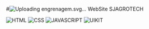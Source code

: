 #![Uploading engrenagem.svg…]() WebSite SJAGROTECH

![HTML](https://img.shields.io/badge/HTML5-E34F26?style=for-the-badge&logo=html5&logoColor=white)
![CSS](https://img.shields.io/badge/CSS3-1572B6?style=for-the-badge&logo=css3&logoColor=white)
![JAVASCRIPT](https://img.shields.io/badge/JavaScript-323330?style=for-the-badge&logo=javascript&logoColor=F7DF1E)
![UIKIT](https://img.shields.io/badge/uikit-1572B6?style=for-the-badge&logo=uikit&logoColor=white)
